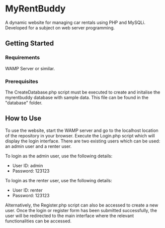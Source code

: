 # MyRentBuddy
 A dynamic website for managing car rentals using PHP and MySQLi. Developed for a subject on web server programming. 

## Getting Started
### Requirements
WAMP Server or similar.
### Prerequisites 
The CreateDatabase.php script must be executed to create and initalise the myrentbuddy database with sample data. This file can be found in the "database" folder. 

## How to Use
To use the website, start the WAMP server and go to the localhost location of the repository in your browser. Execute the Login.php script which will display the login interface. 
There are two existing users which can be used: an admin user and a renter user. 

To login as the admin user, use the following details:
-	User ID: admin
-	Password: 123123

To login as the renter user, use the following details:
-	User ID: renter
-	Password: 123123

Alternatively, the Register.php script can also be accessed to create a new user. 
Once the login or register form has been submitted successfully, the user will be redirected to the main interface where the relevant functionalities can be accessed.
